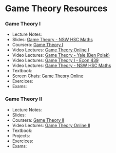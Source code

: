 # Game Theory Resources

### Game Theory I

- Lecture Notes:
- Slides: [Game Theory - NSW HSC Maths](https://drive.google.com/drive/folders/1B3NYPLFdW4wYFfZdqAQpbxeA25WzU9Ib)
- Coursera: [Game Theory I](https://www.coursera.org/learn/game-theory-1)
- Video Lectures: [Game Theory Online I](https://www.youtube.com/c/gametheoryonline/playlists)
- Video Lectures: [Game Theory - Yale (Ben Polak)](https://www.youtube.com/playlist?list=PL6EF60E1027E1A10B)
- Video Lectures: [Game Theory I - Econ 439](https://www.youtube.com/playlist?list=PL5B3KLQNAC5hQ0ACZr2IRAYyCuKQF0yoF)
- Video Lectures: [Game Theory - NSW HSC Maths](https://www.youtube.com/playlist?list=PLxQSlOe-wlgCpZSGFwYXkKSg3XCSNVG0G)
- Textbook:
- Screen Chats: [Game Theory Online](https://www.youtube.com/playlist?list=PLeY-lFPWgBTggmfjn1dfR98Dl9IBCkLkH)
- Exercices:
- Exams:

### Game Theory II

- Lecture Notes:
- Slides:
- Coursera: [Game Theory II](https://www.coursera.org/learn/game-theory-2)
- Video Lectures: [Game Theory Online II](https://www.youtube.com/c/gametheoryonline/playlists)
- Textbook:
- Projects:
- Exercices:
- Exams:
